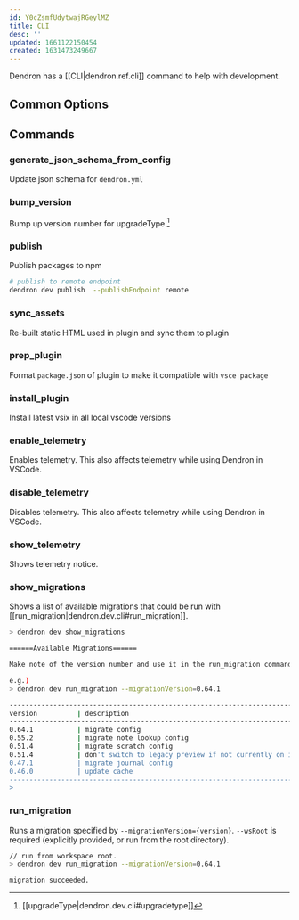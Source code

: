 ```yaml
---
id: Y0cZsmfUdytwajRGeylMZ
title: CLI
desc: ''
updated: 1661122150454
created: 1631473249667
---
```


Dendron has a [[CLI|dendron.ref.cli]] command to help with development.

## Common Options

## Commands

### generate_json_schema_from_config

Update json schema for `dendron.yml`

### bump_version

Bump up version number for upgradeType [^upgrade]

### publish

Publish packages to npm

```sh
# publish to remote endpoint
dendron dev publish  --publishEndpoint remote
```

### sync_assets

Re-built static HTML used in plugin and sync them to plugin

### prep_plugin

Format `package.json` of plugin to make it compatible with `vsce package`



### install_plugin

Install latest vsix in all local vscode versions

<!-- Citations -->
[^upgrade]: [[upgradeType|dendron.dev.cli#upgradetype]]

### enable_telemetry

Enables telemetry. This also affects telemetry while using Dendron in VSCode.

### disable_telemetry

Disables telemetry. This also affects telemetry while using Dendron in VSCode.

### show_telemetry

Shows telemetry notice.

### show_migrations

Shows a list of available migrations that could be run with [[run_migration|dendron.dev.cli#run_migration]].

```sh
> dendron dev show_migrations

======Available Migrations======

Make note of the version number and use it in the run_migration command

e.g.)
> dendron dev run_migration --migrationVersion=0.64.1

------------------------------------------------------------------------
version          | description
------------------------------------------------------------------------
0.64.1           | migrate config
0.55.2           | migrate note lookup config
0.51.4           | migrate scratch config
0.51.4           | don't switch to legacy preview if not currently on it
0.47.1           | migrate journal config
0.46.0           | update cache
------------------------------------------------------------------------
>
```

### run_migration

Runs a migration specified by `--migrationVersion={version}`.
`--wsRoot` is required (explicitly provided, or run from the root directory).

```sh
// run from workspace root.
> dendron dev run_migration --migrationVersion=0.64.1

migration succeeded.
```
